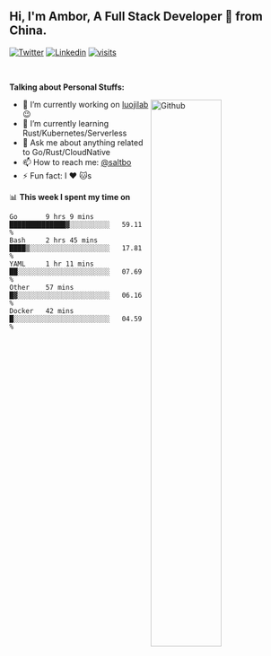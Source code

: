 ## Hi, I'm Ambor, A Full Stack Developer 🚀 from China.

[![Twitter](https://img.shields.io/badge/-saltbo-1ca0f1?style=flat&logo=twitter&logoColor=white)](https://twitter.com/rdsaltbo)
[![Linkedin](https://img.shields.io/badge/-saltbo-blue?style=flat&logo=Linkedin&logoColor=white)](https://www.linkedin.com/in/saltbo/)
[![visits](https://visitor.vercel.app/page/saltbo?color=light-green)](https://github.com/saltbo/)

&nbsp;  

**Talking about Personal Stuffs:**
<!-- Any image aligned to the right. Beware the width  -->
<img width="50%" align="right" alt="Github" src="https://raw.githubusercontent.com/saltbo/saltbo/master/images/git-header.svg" />

- 🔭 I’m currently working on [luojilab](https://github.com/luojilab) :wink:
- 🌱 I’m currently learning Rust/Kubernetes/Serverless
- 💬 Ask me about anything related to Go/Rust/CloudNative
- 📫 How to reach me: [@saltbo](https://twitter.com/rdsaltbo)
- ⚡ Fun fact: I :heart: :cat:s


📊 **This week I spent my time on**
<!--START_SECTION:waka-->
```text
Go       9 hrs 9 mins    ██████████████▓░░░░░░░░░░   59.11 % 
Bash     2 hrs 45 mins   ████▒░░░░░░░░░░░░░░░░░░░░   17.81 % 
YAML     1 hr 11 mins    ██░░░░░░░░░░░░░░░░░░░░░░░   07.69 % 
Other    57 mins         █▓░░░░░░░░░░░░░░░░░░░░░░░   06.16 % 
Docker   42 mins         █░░░░░░░░░░░░░░░░░░░░░░░░   04.59 % 
```
<!--END_SECTION:waka-->
